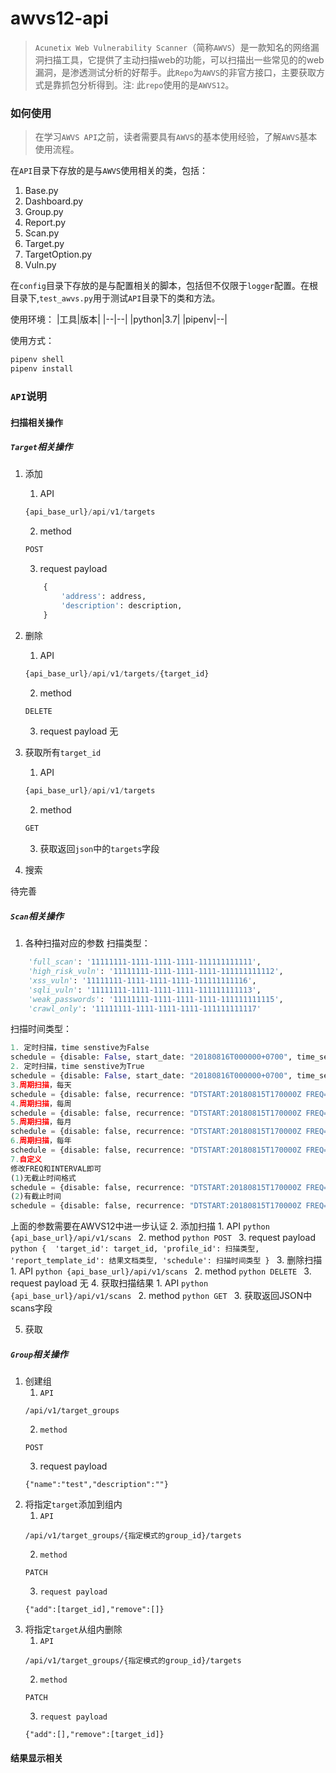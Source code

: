 # awvs12-api
> `Acunetix Web Vulnerability Scanner`（简称`AWVS`）是一款知名的网络漏洞扫描工具，它提供了主动扫描web的功能，可以扫描出一些常见的的web漏洞，是渗透测试分析的好帮手。此`Repo`为`AWVS`的非官方接口，主要获取方式是靠抓包分析得到。注: 此`repo`使用的是`AWVS12`。

### 如何使用
> 在学习`AWVS API`之前，读者需要具有`AWVS`的基本使用经验，了解`AWVS`基本使用流程。

在`API`目录下存放的是与`AWVS`使用相关的类，包括：
1. Base.py
2. Dashboard.py
3. Group.py
4. Report.py
5. Scan.py
6. Target.py
7. TargetOption.py
8. Vuln.py

在`config`目录下存放的是与配置相关的脚本，包括但不仅限于`logger`配置。在根目录下,`test_awvs.py`用于测试`API`目录下的类和方法。

使用环境：
|工具|版本|
|--|--|
|python|3.7|
|pipenv|--|

使用方式：
```python
pipenv shell
pipenv install
```

### `API`说明
#### 扫描相关操作
##### `Target`相关操作
1. 添加
    1. API
    ```python
    {api_base_url}/api/v1/targets
    ```
    2. method
    ```python
    POST
    ```
    3. request payload
    ```python
        {
            'address': address,
            'description': description,
        }
    ```
2. 删除
    1. API
    ```python
    {api_base_url}/api/v1/targets/{target_id}
    ```
    2. method
    ```python
    DELETE
    ```
    3. request payload
    无

3. 获取所有`target_id`
    1. API
    ```python
    {api_base_url}/api/v1/targets
    ```
    2. method
    ```python
    GET
    ```
    3. 获取返回`json`中的`targets`字段

4. 搜索

待完善

##### `Scan`相关操作
1. 各种扫描对应的参数
扫描类型：
```python
    'full_scan': '11111111-1111-1111-1111-111111111111',
    'high_risk_vuln': '11111111-1111-1111-1111-111111111112',
    'xss_vuln': '11111111-1111-1111-1111-111111111116',
    'sqli_vuln': '11111111-1111-1111-1111-111111111113',
    'weak_passwords': '11111111-1111-1111-1111-111111111115',
    'crawl_only': '11111111-1111-1111-1111-111111111117'
```
扫描时间类型：
```python
1. 定时扫描，time senstive为False
schedule = {disable: False, start_date: "20180816T000000+0700", time_sensitive: False}
2. 定时扫描，time senstive为True
schedule = {disable: False, start_date: "20180816T000000+0700", time_sensitive: True}
3.周期扫描，每天
schedule = {disable: false, recurrence: "DTSTART:20180815T170000Z FREQ=DAILY;INTERVAL=1", time_sensitive: false}
4.周期扫描，每周
schedule = {disable: false, recurrence: "DTSTART:20180815T170000Z FREQ=WEEKLY;INTERVAL=1", time_sensitive: false}
5.周期扫描，每月
schedule = {disable: false, recurrence: "DTSTART:20180815T170000Z FREQ=MONTHLY;INTERVAL=1", time_sensitive: false}
6.周期扫描，每年
schedule = {disable: false, recurrence: "DTSTART:20180815T170000Z FREQ=YEARLY;INTERVAL=1", time_sensitive: false}
7.自定义
修改FREQ和INTERVAL即可
(1)无截止时间格式
schedule = {disable: false, recurrence: "DTSTART:20180815T170000Z FREQ=YEARLY;INTERVAL=1", time_sensitive: false}
(2)有截止时间
schedule = {disable: false, recurrence: "DTSTART:20180815T170000Z FREQ=YEARLY;INTERVAL=1;UNTIL=20180830T170000Z", time_sensitive: false}
```
上面的参数需要在AWVS12中进一步认证
2. 添加扫描
    1. API
    ```python
    {api_base_url}/api/v1/scans
    ```
    2. method
    ```python
    POST
    ```
    3. request payload
    ```python
    { 
        'target_id': target_id,
        'profile_id': 扫描类型,
        'report_template_id': 结果文档类型,
        'schedule': 扫描时间类型
    }
    ```
3. 删除扫描
    1. API
    ```python
    {api_base_url}/api/v1/scans
    ```
    2. method
    ```python
    DELETE
    ```
    3. request payload
    无
4. 获取扫描结果
    1. API
    ```python
    {api_base_url}/api/v1/scans
    ```
    2. method
    ```python
    GET
    ```
    3. 获取返回JSON中scans字段

5. 获取
##### `Group`相关操作
1. 创建组
    1. `API`
    ```shell
    /api/v1/target_groups
    ```
    2. `method`
    ```shell
    POST
    ```
    3. request payload
    ```shell
    {"name":"test","description":""}
    ```
2. 将指定`target`添加到组内
    1. `API`
    ```shell
    /api/v1/target_groups/{指定模式的group_id}/targets
    ```
    2. `method`
    ```shell
    PATCH
    ```
    3. `request payload`
    ```shell
    {"add":[target_id],"remove":[]}
    ```
3. 将指定`target`从组内删除
    1. `API`
    ```shell
    /api/v1/target_groups/{指定模式的group_id}/targets
    ```
    2. `method`
    ```shell
    PATCH
    ```
    3. `request payload`
    ```shell
    {"add":[],"remove":[target_id]}
    ```
#### 结果显示相关